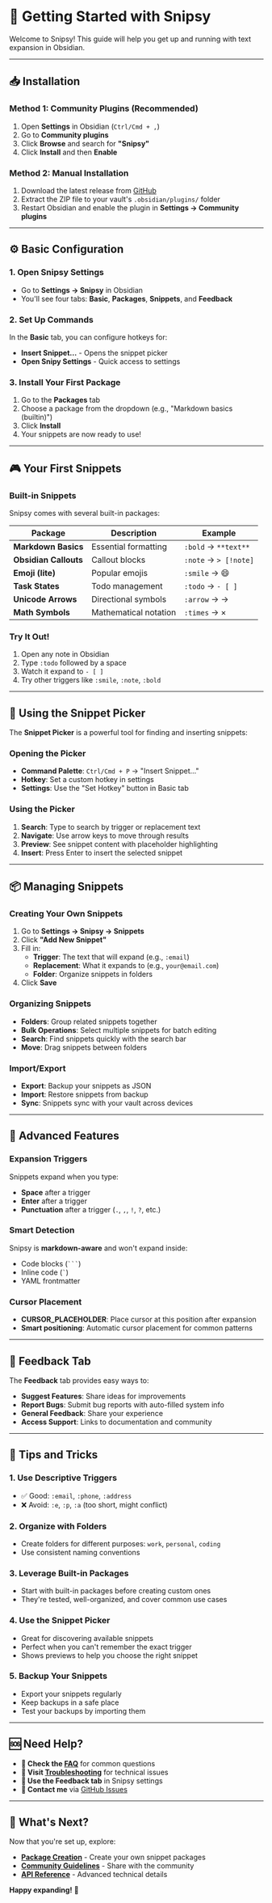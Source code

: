 # 🎯 Getting Started with Snipsy

Welcome to Snipsy! This guide will help you get up and running with text expansion in Obsidian.

---

## 📥 Installation

### Method 1: Community Plugins (Recommended)
1. Open **Settings** in Obsidian (`Ctrl/Cmd + ,`)
2. Go to **Community plugins**
3. Click **Browse** and search for **"Snipsy"**
4. Click **Install** and then **Enable**

### Method 2: Manual Installation
1. Download the latest release from [GitHub](https://github.com/Dimagious/snipsidian/releases)
2. Extract the ZIP file to your vault's `.obsidian/plugins/` folder
3. Restart Obsidian and enable the plugin in **Settings → Community plugins**

---

## ⚙️ Basic Configuration

### 1. Open Snipsy Settings
- Go to **Settings → Snipsy** in Obsidian
- You'll see four tabs: **Basic**, **Packages**, **Snippets**, and **Feedback**

### 2. Set Up Commands
In the **Basic** tab, you can configure hotkeys for:
- **Insert Snippet…** - Opens the snippet picker
- **Open Snipy Settings** - Quick access to settings

### 3. Install Your First Package
1. Go to the **Packages** tab
2. Choose a package from the dropdown (e.g., "Markdown basics (builtin)")
3. Click **Install**
4. Your snippets are now ready to use!

---

## 🎮 Your First Snippets

### Built-in Snippets
Snipsy comes with several built-in packages:

| Package | Description | Example |
|---------|-------------|---------|
| **Markdown Basics** | Essential formatting | `:bold` → `**text**` |
| **Obsidian Callouts** | Callout blocks | `:note` → `> [!note]` |
| **Emoji (lite)** | Popular emojis | `:smile` → 😄 |
| **Task States** | Todo management | `:todo` → `- [ ]` |
| **Unicode Arrows** | Directional symbols | `:arrow` → → |
| **Math Symbols** | Mathematical notation | `:times` → × |

### Try It Out!
1. Open any note in Obsidian
2. Type `:todo` followed by a space
3. Watch it expand to `- [ ]`
4. Try other triggers like `:smile`, `:note`, `:bold`

---

## 🎯 Using the Snippet Picker

The **Snippet Picker** is a powerful tool for finding and inserting snippets:

### Opening the Picker
- **Command Palette**: `Ctrl/Cmd + P` → "Insert Snippet…"
- **Hotkey**: Set a custom hotkey in settings
- **Settings**: Use the "Set Hotkey" button in Basic tab

### Using the Picker
1. **Search**: Type to search by trigger or replacement text
2. **Navigate**: Use arrow keys to move through results
3. **Preview**: See snippet content with placeholder highlighting
4. **Insert**: Press Enter to insert the selected snippet

---

## 📦 Managing Snippets

### Creating Your Own Snippets
1. Go to **Settings → Snipsy → Snippets**
2. Click **"Add New Snippet"**
3. Fill in:
   - **Trigger**: The text that will expand (e.g., `:email`)
   - **Replacement**: What it expands to (e.g., `your@email.com`)
   - **Folder**: Organize snippets in folders
4. Click **Save**

### Organizing Snippets
- **Folders**: Group related snippets together
- **Bulk Operations**: Select multiple snippets for batch editing
- **Search**: Find snippets quickly with the search bar
- **Move**: Drag snippets between folders

### Import/Export
- **Export**: Backup your snippets as JSON
- **Import**: Restore snippets from backup
- **Sync**: Snippets sync with your vault across devices

---

## 🔧 Advanced Features

### Expansion Triggers
Snippets expand when you type:
- **Space** after a trigger
- **Enter** after a trigger
- **Punctuation** after a trigger (`.`, `,`, `!`, `?`, etc.)

### Smart Detection
Snipsy is **markdown-aware** and won't expand inside:
- Code blocks (`` ``` ``)
- Inline code (`` ` ``)
- YAML frontmatter

### Cursor Placement
- **CURSOR_PLACEHOLDER**: Place cursor at this position after expansion
- **Smart positioning**: Automatic cursor placement for common patterns

---

## 💬 Feedback Tab

The **Feedback** tab provides easy ways to:
- **Suggest Features**: Share ideas for improvements
- **Report Bugs**: Submit bug reports with auto-filled system info
- **General Feedback**: Share your experience
- **Access Support**: Links to documentation and community

---

## 🎯 Tips and Tricks

### 1. Use Descriptive Triggers
- ✅ Good: `:email`, `:phone`, `:address`
- ❌ Avoid: `:e`, `:p`, `:a` (too short, might conflict)

### 2. Organize with Folders
- Create folders for different purposes: `work`, `personal`, `coding`
- Use consistent naming conventions

### 3. Leverage Built-in Packages
- Start with built-in packages before creating custom ones
- They're tested, well-organized, and cover common use cases

### 4. Use the Snippet Picker
- Great for discovering available snippets
- Perfect when you can't remember the exact trigger
- Shows previews to help you choose the right snippet

### 5. Backup Your Snippets
- Export your snippets regularly
- Keep backups in a safe place
- Test your backups by importing them

---

## 🆘 Need Help?

- **📖 Check the [FAQ](FAQ)** for common questions
- **🐛 Visit [Troubleshooting](Troubleshooting)** for technical issues
- **💬 Use the Feedback tab** in Snipsy settings
- **📧 Contact me** via [GitHub Issues](https://github.com/Dimagious/snipsidian/issues)

---

## 🎉 What's Next?

Now that you're set up, explore:
- **[Package Creation](Package-Creation)** - Create your own snippet packages
- **[Community Guidelines](Community-Guidelines)** - Share with the community
- **[API Reference](API-Reference)** - Advanced technical details

**Happy expanding!** 🚀
